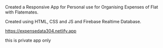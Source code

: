 Created a Responsive App for Personal use for Organising Expenses of Flat with Flatemates.

Created using HTML, CSS and JS and Firebase Realtime Database.

https://expensedata304.netlify.app

this is private app only
